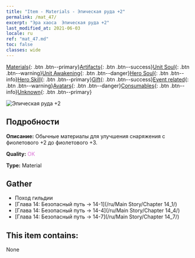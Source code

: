 ```yaml
---
title: "Item - Materials - Эпическая руда +2"
permalink: /mat_47/
excerpt: "Эра хаоса  Эпическая руда +2"
last_modified_at: 2021-06-03
locale: ru
ref: "mat_47.md"
toc: false
classes: wide
---
```

 [Materials](/ItemsRU/){: .btn .btn--primary}[Artifacts](/ItemsRU/Artifacts/){: .btn .btn--success}[Unit Soul](/ItemsRU/UnitSoul/){: .btn .btn--warning}[Unit Awakening](/ItemsRU/UnitAwakening/){: .btn .btn--danger}[Hero Soul](/ItemsRU/HeroSoul/){: .btn .btn--info}[Hero Skill](/ItemsRU/HeroSkill/){: .btn .btn--primary}[Gift](/ItemsRU/Gift/){: .btn .btn--success}[Event related](/ItemsRU/Events/){: .btn .btn--warning}[Avatars](/ItemsRU/Avatars/){: .btn .btn--danger}[Consumables](/ItemsRU/Consumables/){: .btn .btn--info}[Unknown](/ItemsRU/Unknown/){: .btn .btn--primary}

 ![Эпическая руда +2](/images/t/i_cailiao_kuangshi2.png)

## Подробности
 **Описание:** Обычные материалы для улучшения снаряжения c фиолетового +2 до фиолетового +3.

 **Quality:** <span style="color: #DA70D6">OK</span>

 **Type:** Material

## Gather

*    Поход гильдии 
*    [Глава 14: Безопасный путь -> 14-1](/ru/Main Story/Chapter 14_1/) 
*    [Глава 14: Безопасный путь -> 14-4](/ru/Main Story/Chapter 14_4/) 
*    [Глава 14: Безопасный путь -> 14-7](/ru/Main Story/Chapter 14_7/) 

## This item contains:

  None


